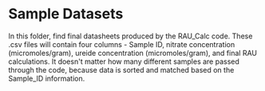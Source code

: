 # Sample Datasets

In this folder, find final datasheets produced by the RAU_Calc code. These .csv files will contain four columns - Sample ID, nitrate concentration (micromoles/gram), ureide concentration (micromoles/gram), and final RAU calculations. It doesn't matter how many different samples are passed through the code, because data is sorted and matched based on the Sample_ID information.